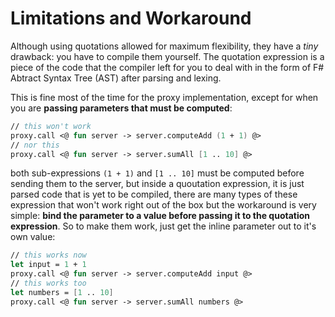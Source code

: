 # Limitations and Workaround

Although using quotations allowed for maximum flexibility, they have a *tiny* drawback: you have to compile them yourself. The quotation expression is a piece of the code that the compiler left for you to deal with in the form of F# Abtract Syntax Tree (AST) after parsing and lexing.

This is fine most of the time for the proxy implementation, except for when you are **passing parameters that must be computed**: 
```fs
// this won't work
proxy.call <@ fun server -> server.computeAdd (1 + 1) @> 
// nor this
proxy.call <@ fun server -> server.sumAll [1 .. 10] @> 
```
both sub-expressions `(1 + 1)` and `[1 .. 10]` must be computed before sending them to the server, but inside a quoutation expression, it is just parsed code that is yet to be compiled, there are many types of these expression that won't work right out of the box but the workaround is very simple: **bind the parameter to a value before passing it to the quotation expression**. So to make them work, just get the inline parameter out to it's own value:
```fs
// this works now
let input = 1 + 1
proxy.call <@ fun server -> server.computeAdd input @> 
// this works too
let numbers = [1 .. 10]
proxy.call <@ fun server -> server.sumAll numbers @> 
```
